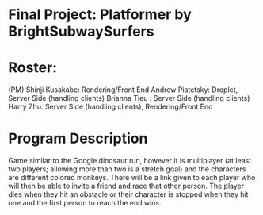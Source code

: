 # Final Project: Platformer by BrightSubwaySurfers

# Roster:
(PM) Shinji Kusakabe: Rendering/Front End
Andrew Piatetsky: Droplet, Server Side (handling clients)
Brianna Tieu : Server Side (handling clients)
Harry Zhu: Server Side (handling clients), Rendering/Front End

# Program Description
Game similar to the Google dinosaur run, however it is multiplayer (at least two players; allowing more than two is a stretch goal) and the characters are different colored monkeys. There will be a link given to each player who will then be able to invite a friend and race that other person. The player dies when they hit an obstacle or their character is stopped when they hit one and the first person to reach the end wins.